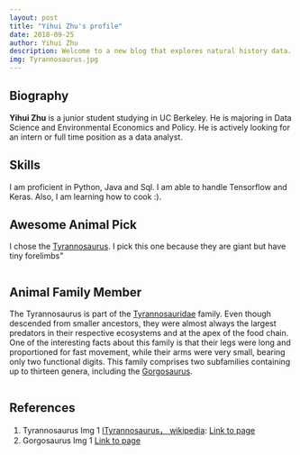 ```yaml
---
layout: post
title: "Yihui Zhu's profile"
date: 2018-09-25
author: Yihui Zhu
description: Welcome to a new blog that explores natural history data.
img: Tyrannosaurus.jpg
---
```


## Biography

**Yihui Zhu** is a junior student studying in UC Berkeley. He is majoring in Data Science and Environmental Economics and Policy. He is actively looking for an intern or full time position as a data analyst.


## Skills

I am proficient in Python, Java and Sql. I am able to handle Tensorflow and Keras. Also, I am learning how to cook :).

## Awesome Animal Pick

I chose the [Tyrannosaurus](https://en.wikipedia.org/wiki/Tyrannosaurus). I pick this one because they are giant but have tiny forelimbs"

<center><p><img src="../assets/img/Tyrannosaurus.jpg" alt=""></p></center>

## Animal Family Member

The Tyrannosaurus is part of the [Tyrannosauridae](https://en.wikipedia.org/wiki/Tyrannosauridae) family. Even though descended from smaller ancestors, they were almost always the largest predators in their respective ecosystems and at the apex of the food chain. One of the interesting facts about this family is that their legs were long and proportioned for fast movement, while their arms were very small, bearing only two functional digits. This family comprises two subfamilies containing up to thirteen genera, including the [Gorgosaurus](https://en.wikipedia.org/wiki/Gorgosaurus).

<center><p><img src="https://upload.wikimedia.org/wikipedia/commons/e/e6/Drumheller_150.jpg" alt=""></p></center>

## References

1. Tyrannosaurus Img 1 [lTyrannosaurus， wikipedia](https://en.wikipedia.org/wiki/Tyrannosaurus#/media/File:Tyrannosaurus_Rex_Holotype.jpg): [Link to page](https://en.wikipedia.org/wiki/Tyrannosaurus)
2. Gorgosaurus Img 1 [Link to page](https://commons.wikimedia.org/wiki/File:Drumheller_150.jpg)

